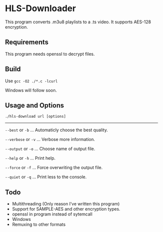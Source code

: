 HLS-Downloader
==============

This program converts .m3u8 playlists to a .ts video. It supports AES-128 encryption.

Requirements
------------

This program needs openssl to decrypt files.

Build
-----

Use `gcc -O2 ./*.c -lcurl`

Windows will follow soon.

Usage and Options
-------
`./hls-download url [options]`

---------------------------

`--best`    or `-b` ... Automaticly choose the best quality.

`--verbose` or `-v` ... Verbose more information.

`--output`  or `-o` ... Choose name of output file.

`--help`    or `-h` ... Print help.

`--force`   or `-f` ... Force overwriting the output file.

`--quiet`   or `-q` ... Print less to the console.

Todo
----

- Multithreading (Only reason I've written this program)
- Support for SAMPLE-AES and other encryption types.
- openssl in program instead of sytemcall
- Windows
- Remuxing to other formats
